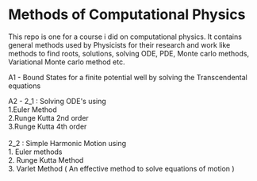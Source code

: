 

# Methods of Computational Physics 
This repo is one for a course i did on computational physics. It contains general methods used by Physicists for their research and work like
methods to find roots, solutions, solving ODE, PDE, Monte carlo methods, Variational Monte carlo method etc. 


A1 - Bound States for a finite potential well by solving the Transcendental equations

A2 - 2_1 : Solving ODE's using <br>
              1.Euler Method <br>
              2.Runge Kutta 2nd order <br>
              3.Runge Kutta 4th order <br>              
     2_2 : Simple Harmonic Motion using <br>
              1. Euler methods <br>
              2. Runge Kutta Method <br>
              3. Varlet Method ( An effective method to solve equations of motion ) <br>
